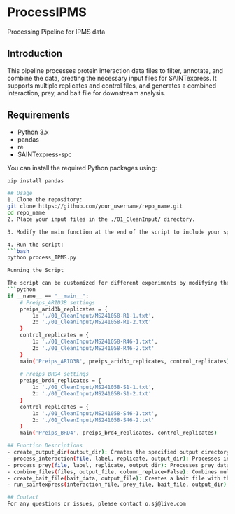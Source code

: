 # ProcessIPMS
 Processing Pipeline for IPMS data

## Introduction

This pipeline processes protein interaction data files to filter, annotate, and combine the data, creating the necessary input files for SAINTexpress. It supports multiple replicates and control files, and generates a combined interaction, prey, and bait file for downstream analysis.

## Requirements

- Python 3.x
- pandas
- re
- SAINTexpress-spc

You can install the required Python packages using:
```bash
pip install pandas

## Usage
1. Clone the repository:
git clone https://github.com/your_username/repo_name.git
cd repo_name
2. Place your input files in the ./01_CleanInput/ directory.

3. Modify the main function at the end of the script to include your specific settings for replicates and controls.

4. Run the script:
```bash
python process_IPMS.py

Running the Script

The script can be customized for different experiments by modifying the main function. For example:
```python
if __name__ == "__main__":
    # Preips_ARID3B settings
    preips_arid3b_replicates = {
        1: './01_CleanInput/MS241058-R1-1.txt',
        2: './01_CleanInput/MS241058-R1-2.txt'
    }
    control_replicates = {
        1: './01_CleanInput/MS241058-R46-1.txt',
        2: './01_CleanInput/MS241058-R46-2.txt'
    }
    main('Preips_ARID3B', preips_arid3b_replicates, control_replicates)
    
    # Preips_BRD4 settings
    preips_brd4_replicates = {
        1: './01_CleanInput/MS241058-S1-1.txt',
        2: './01_CleanInput/MS241058-S1-2.txt'
    }
    control_replicates = {
        1: './01_CleanInput/MS241058-S46-1.txt',
        2: './01_CleanInput/MS241058-S46-2.txt'
    }
    main('Preips_BRD4', preips_brd4_replicates, control_replicates)

## Function Descriptions
- create_output_dir(output_dir): Creates the specified output directory if it does not already exist.
- process_interaction(file, label, replicate, output_dir): Processes interaction data by filtering, annotating, and saving the processed data.
- process_prey(file, label, replicate, output_dir): Processes prey data by filtering, extracting gene IDs, and saving the processed data.
- combine_files(files, output_file, column_replace=False): Combines multiple files into a single file, optionally replacing hyphens with underscores.
- create_bait_file(bait_data, output_file): Creates a bait file with the specified data.
- run_saintexpress(interaction_file, prey_file, bait_file, output_dir): Runs SAINTexpress with the specified interaction, prey, and bait files, and moves the resulting list.txt file to the output directory.

## Contact
For any questions or issues, please contact o.sj@live.com